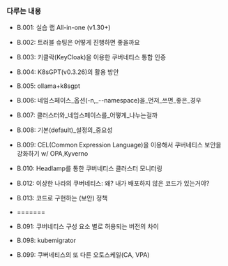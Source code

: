 ### 다루는 내용 
- B.001: 실습 랩 All-in-one (v1.30+)
- B.002: 트러블 슈팅은 어떻게 진행하면 좋을까요 
- B.003: 키클락(KeyCloak)을 이용한 쿠버네티스 통합 인증 
- B.004: K8sGPT(v0.3.26)의 활용 방안
- B.005: ollama+k8sgpt 
- B.006: 네임스페이스_옵션(-n,_--namespace)을_먼저_쓰면_좋은_경우
- B.007: 클러스터와_네임스페이스를_어떻게_나누는걸까
- B.008: 기본(default)_설정의_중요성
- B.009: CEL(Common Expression Language)을 이용해서 쿠버네티스 보안을 강화하기 w/ OPA,Kyverno
- B.010: Headlamp를 통한 쿠버네티스 클러스터 모니터링 
- B.012: 이상한 나라의 쿠버네티스: 왜? 내가 배포하지 않은 코드가 있는거야?
- B.013: 코드로 구현하는 (보안) 정책

- =======
- B.091: 쿠버네티스 구성 요소 별로 허용되는 버전의 차이
- B.098: kubemigrator
- B.099: 쿠버네티스의 또 다른 오토스케일(CA, VPA)

